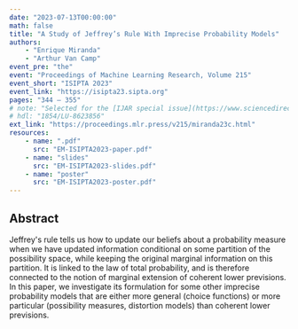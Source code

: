 ```yaml
---
date: "2023-07-13T00:00:00"
math: false
title: "A Study of Jeffrey’s Rule With Imprecise Probability Models"
authors:
    - "Enrique Miranda"
    - "Arthur Van Camp"
event_pre: "the"
event: "Proceedings of Machine Learning Research, Volume 215"
event_short: "ISIPTA 2023"
event_link: "https://isipta23.sipta.org"
pages: "344 – 355"
# note: "Selected for the [IJAR special issue](https://www.sciencedirect.com/journal/international-journal-of-approximate-reasoning/special-issue/1019TQ12326)"
# hdl: "1854/LU-8623856"
ext_link: "https://proceedings.mlr.press/v215/miranda23c.html"
resources:
    - name: ".pdf"
      src: "EM-ISIPTA2023-paper.pdf"
    - name: "slides"
      src: "EM-ISIPTA2023-slides.pdf"
    - name: "poster"
      src: "EM-ISIPTA2023-poster.pdf"
---
```

## Abstract
Jeffrey's rule tells us how to update our beliefs about a probability measure when we have updated information conditional on some partition of the possibility space, while keeping the original marginal information on this partition. It is linked to the law of total probability, and is therefore connected to the notion of marginal extension of coherent lower previsions. In this paper, we investigate its formulation for some other imprecise probability models that are either more general (choice functions) or more particular (possibility measures, distortion models) than coherent lower previsions.